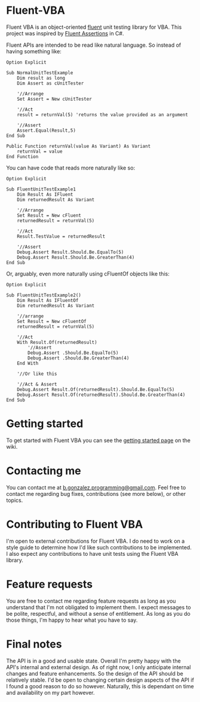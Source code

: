 # Fluent-VBA
Fluent VBA is an object-oriented [fluent](https://en.wikipedia.org/wiki/Fluent_interface) unit testing library for VBA. This project was inspired by [Fluent Assertions](https://fluentassertions.com/introduction) in C#.

Fluent APIs are intended to be read like natural language. So instead of having something like:

```vba
Option Explicit

Sub NormalUnitTestExample
    Dim result as long
    Dim Assert as cUnitTester
    
    '//Arrange
    Set Assert = New cUnitTester
    
    '//Act
    result = returnVal(5) 'returns the value provided as an argument
    
    '//Assert
    Assert.Equal(Result,5)
End Sub

Public Function returnVal(value As Variant) As Variant
    returnVal = value
End Function
```
 
You can have code that reads more naturally like so:

```vba
Option Explicit

Sub FluentUnitTestExample1
    Dim Result As IFluent
    Dim returnedResult As Variant
    
    '//Arrange
    Set Result = New cFluent
    returnedResult = returnVal(5)
    
    '//Act
    Result.TestValue = returnedResult
    
    '//Assert
    Debug.Assert Result.Should.Be.EqualTo(5)
    Debug.Assert Result.Should.Be.GreaterThan(4)
End Sub
```

Or, arguably, even more naturally using cFluentOf objects like this:

```vba
Option Explicit

Sub FluentUnitTestExample2()
    Dim Result As IFluentOf
    Dim returnedResult As Variant
    
    '//arrange
    Set Result = New cFluentOf
    returnedResult = returnVal(5)
    
    '//Act
    With Result.Of(returnedResult)
        '//Assert
        Debug.Assert .Should.Be.EqualTo(5)
        Debug.Assert .Should.Be.GreaterThan(4)
    End With
    
    '//Or like this
    
    '//Act & Assert
    Debug.Assert Result.Of(returnedResult).Should.Be.EqualTo(5)
    Debug.Assert Result.Of(returnedResult).Should.Be.GreaterThan(4)
End Sub
```

# Getting started

To get started with Fluent VBA you can see the [getting started page](https://github.com/b-gonzalez/Fluent-VBA/wiki/Getting-started) on the wiki.

# Contacting me

You can contact me at b.gonzalez.programming@gmail.com. Feel free to contact me regarding bug fixes, contributions (see more below), or other topics.

# Contributing to Fluent VBA

I'm open to external contributions for Fluent VBA. I do need to work on a style guide to determine how I'd like such contributions to be implemented. I also expect any contributions to have unit tests using the Fluent VBA library.

# Feature requests

You are free to contact me regarding feature requests as long as you understand that I'm not obligated to implement them. I expect messages to be polite, respectful, and without a sense of entitlement. As long as you do those things, I'm happy to hear what you have to say.

# Final notes

The API is in a good and usable state. Overall I'm pretty happy with the API's internal and external design. As of right now, I only anticipate internal changes and feature enhancements. So the design of the API should be relatively stable. I'd be open to changing certain design aspects of the API if I found a good reason to do so however. Naturally, this is dependant on time and availability on my part however.
